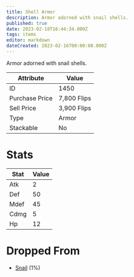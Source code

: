 ```yaml
---
title: Shell Armor
description: Armor adorned with snail shells.
published: true
date: 2023-02-18T16:44:34.000Z
tags: items
editor: markdown
dateCreated: 2023-02-16T00:00:00.000Z
---
```


Armor adorned with snail shells.

|Attribute|Value|
|-|-|
|ID|1450|
|Purchase Price|7,800 Flips|
|Sell Price|3,900 Flips|
|Type|Armor|
|Stackable|No|

# Stats
|Stat|Value|
|-|-|
|Atk|2|
|Def|50|
|Mdef|45|
|Cdmg|5|
|Hp|12|

# Dropped From
 * [Snail](/monsters/snail.md) (1%)
